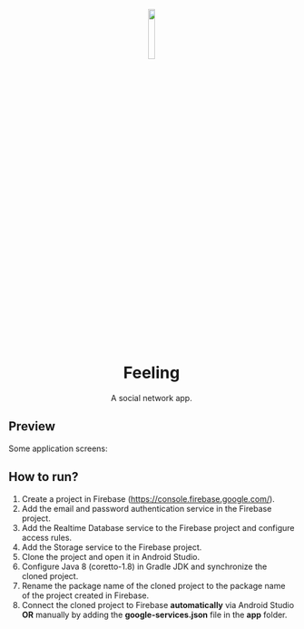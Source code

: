 <p align="center">
  <img src="https://github.com/omouravictor/android-feeling/assets/64164023/b3248533-30e8-4a5c-8ec0-2d1ab3121938" width=15% height=15%>
</p>

<h1 align="center">Feeling</h1>
<p align="center">A social network app.</p>

## Preview

Some application screens:

## How to run?

1. Create a project in Firebase (https://console.firebase.google.com/).
2. Add the email and password authentication service in the Firebase project.
3. Add the Realtime Database service to the Firebase project and configure access rules.
4. Add the Storage service to the Firebase project.
5. Clone the project and open it in Android Studio.
6. Configure Java 8 (coretto-1.8) in Gradle JDK and synchronize the cloned project.
7. Rename the package name of the cloned project to the package name of the project created in Firebase.
8. Connect the cloned project to Firebase **automatically** via Android Studio **OR** manually by adding the **google-services.json** file in the **app** folder.
